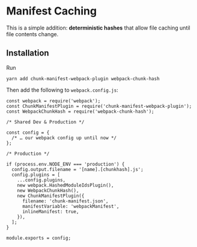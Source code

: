 # Manifest Caching

This is a simple addition: **deterministic hashes** that allow file caching
until file contents change.

## Installation

Run

```
yarn add chunk-manifest-webpack-plugin webpack-chunk-hash
```

Then add the following to `webpack.config.js`:

```
const webpack = require('webpack');
const ChunkManifestPlugin = require('chunk-manifest-webpack-plugin');
const WebpackChunkHash = require('webpack-chunk-hash');

/* Shared Dev & Production */

const config = {
  /* … our webpack config up until now */
};

/* Production */

if (process.env.NODE_ENV === 'production') {
  config.output.filename = '[name].[chunkhash].js';
  config.plugins = [
    ...config.plugins,
    new webpack.HashedModuleIdsPlugin(),
    new WebpackChunkHash(),
    new ChunkManifestPlugin({
      filename: 'chunk-manifest.json',
      manifestVariable: 'webpackManifest',
      inlineManifest: true,
    }),
  ];
}

module.exports = config;
```
